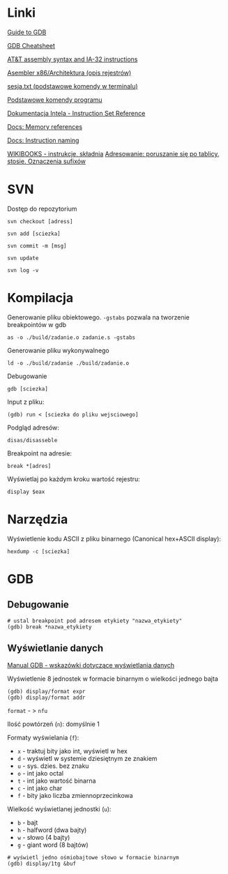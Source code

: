 # Linki

[Guide to GDB](http://apoorvaj.io/hitchhikers-guide-to-the-gdb.html#gdbinit)

[GDB Cheatsheet](https://darkdust.net/files/GDB%20Cheat%20Sheet.pdf)

[AT&T assembly syntax and IA-32 instructions](https://gist.github.com/mishurov/6bcf04df329973c15044)

[Asembler x86/Architektura (opis rejestrów)](https://pl.wikibooks.org/wiki/Asembler_x86/Architektura)

[sesja.txt (podstawowe komendy w terminalu)](http://zak.ict.pwr.wroc.pl/materials/architektura/laboratorium%20AK2/sesja.txt)

[Podstawowe komendy programu](https://zeszyt.olo.ovh/2016/02/28/architektura-komputerow-2-laboratorium-nr-1-podstawy-pisania-programow-w-jezyku-asembler/)

[Dokumentacja Intela - Instruction Set Reference](http://www.zak.ict.pwr.wroc.pl/materials/architektura/laboratorium%20AK2/Dokumentacja/Intel%20Penium%20IV/IA-32%20Intel%20Architecture%20Software%20Developers%20Manual%20vol.%202%20-%20Instruction%20Set%20Reference.pdf)

[Docs: Memory references](https://sourceware.org/binutils/docs/as/i386_002dMemory.html#i386_002dMemory)

[Docs: Instruction naming](https://sourceware.org/binutils/docs/as/i386_002dMnemonics.html#Instruction-Naming)

[WIKIBOOKS - instrukcje, składnia](https://en.wikibooks.org/wiki/X86_Assembly)
[Adresowanie: poruszanie się po tablicy, stosie. Oznaczenia sufixów](https://en.wikibooks.org/wiki/X86_Assembly/GAS_Syntax#Address_operand_syntax)

# SVN

Dostęp do repozytorium

```
svn checkout [adress]
```

```
svn add [sciezka]
```

```
svn commit -m [msg]
```

```
svn update
```

```
svn log -v
```

# Kompilacja

Generowanie pliku obiektowego. `-gstabs` pozwala na tworzenie breakpointów w gdb

```
as -o ./build/zadanie.o zadanie.s -gstabs
```

Generowanie pliku wykonywalnego

```
ld -o ./build/zadanie ./build/zadanie.o
```

Debugowanie

```
gdb [sciezka]
```

Input z pliku:

```
(gdb) run < [sciezka do pliku wejsciowego]
```

Podgląd adresów:

```
disas/disasseble
```

Breakpoint na adresie:

```
break *[adres]
```

Wyświetlaj po każdym kroku wartość rejestru:

```
display $eax
```

# Narzędzia

Wyświetlenie kodu ASCII z pliku binarnego (Canonical hex+ASCII display):

```
hexdump -c [sciezka]
```

# GDB

## Debugowanie

```
# ustal breakpoint pod adresem etykiety "nazwa_etykiety"
(gdb) break *nazwa_etykiety
```

## Wyświetlanie danych

[Manual GDB - wskazówki dotyczące wyświetlania danych](ftp://ftp.gnu.org/old-gnu/Manuals/gdb/html_chapter/gdb_9.html#SEC56)

Wyświetlenie 8 jednostek w formacie binarnym o wielkości jednego bajta

```
(gdb) display/format expr
(gdb) display/format addr
```

`format` - > `nfu`

Ilość powtórzeń (`n`): domyślnie 1

Formaty wyświelania (`f`):

- `x` - traktuj bity jako int, wyświetl w hex
- `d` - wyświetl w systemie dziesiętnym ze znakiem
- `u` - sys. dzies. bez znaku
- `o` - int jako octal
- `t` - int jako wartość binarna
- `c` - int jako char
- `f` - bity jako liczba zmiennoprzecinkowa

Wielkość wyświetlanej jednostki (`u`):

- `b` - bajt
- `h` - halfword (dwa bajty)
- `w` - słowo (4 bajty)
- `g` - giant word (8 bajtów)

```
# wyświetl jedno ośmiobajtowe słowo w formacie binarnym
(gdb) display/1tg &buf
```
